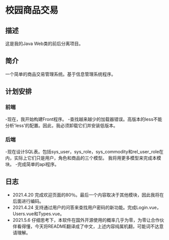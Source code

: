 # 校园商品交易
## 描述
这是我的Java Web类的前后分离项目。 
## 简介
一个简单的商品交易管理系统。基于信息管理系统程序。 
## 计划安排
### 前端
-现在，我开始构建Front程序。 
-查找越来越少的加载器错误。高版本的less不能分析'less'的配置。因此，我必须卸载它们并安装低版本。 
### 后端
-现在设计SQL表。包括sys_user，sys_role，sys_commodity和rel_user_role在内，实际上它们只是用户，角色和商品的三个模型。
我将用更多模型来完成本模块。 
-完成简单的api程序。 
## 日志
- 2021.4.20
完成欢迎页面的80％。最后一个内容取决于其他模块，因此我将在后面进行编码。 
- 2021.4.24
支持通过用户的问答来查找用户密码的新功能。完成Login.vue，Users.vue和Types.vue。
- 2021.5.6
仔细思考下，本软件在国外开源使用的概率几乎为零，为零让合作伙伴看得懂，今天将README翻译成了中文，上述内容纯属机翻，可能词不达意请理解。